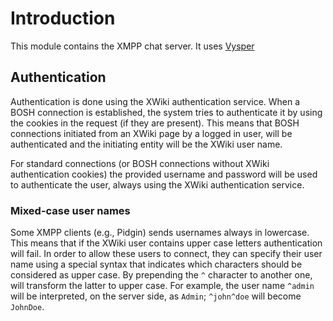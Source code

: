 Introduction
============

This module contains the XMPP chat server. It uses [Vysper](http://mina.apache.org/vysper/)

Authentication
--------------

Authentication is done using the XWiki authentication service. When a BOSH connection is established, the system tries to authenticate it by using the cookies in the request (if they are present). This means that BOSH connections initiated from an XWiki page by a logged in user, will be authenticated and the initiating entity will be the XWiki user name.

For standard connections (or BOSH connections without XWiki authentication cookies) the provided username and password will be used to authenticate the user, always using the XWiki authentication service.

### Mixed-case user names

Some XMPP clients (e.g., Pidgin) sends usernames always in lowercase. This means that if the XWiki user contains upper case letters authentication will fail. In order to allow these users to connect, they can specify their user name using a special syntax that indicates which characters should be considered as upper case. By prepending the `^` character to another one, will transform the latter to upper case. For example, the user name `^admin` will be interpreted, on the server side, as `Admin`; `^john^doe` will become `JohnDoe`.

